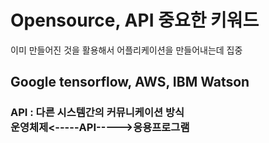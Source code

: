 <h1> Opensource, API 중요한 키워드</h1>
<p style = "margin-top=15px;"> 이미 만들어진 것을 활용해서 어플리케이션을 만들어내는데 집중
<h2> Google tensorflow, AWS, IBM Watson </h2>
<h3> API : 다른 시스템간의 커뮤니케이션 방식 <br>운영체제<-----API----->응용프로그램 </h3>
